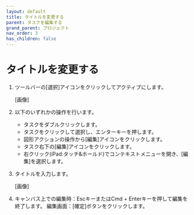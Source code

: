 ```yaml
---
layout: default
title: タイトルを変更する
parent: タスクを編集する
grand_parent: プロジェクト
nav_order: 3
has_children: false
---
```


# タイトルを変更する

1. ツールバーの[選択]アイコンをクリックしてアクティブにします。
    
    [画像]
    
2. 以下のいずれかの操作を行います。
    - タスクをダブルクリックします。
    - タスクをクリックして選択し、エンターキーを押します。
    - 図形アクションの操作から[編集]アイコンをクリックします。
    - タスク右下の[編集]アイコンをクリックします。
    - 右クリック(iPad:タッチ&ホールド)でコンテキストメニューを開き、[編集]を選択します。
3. タイトルを入力します。
    
    [画像]
    
4. キャンバス上での編集時：EscキーまたはCmd + Enterキーを押して編集を終了します。
編集画面：[確定]ボタンをクリックします。
